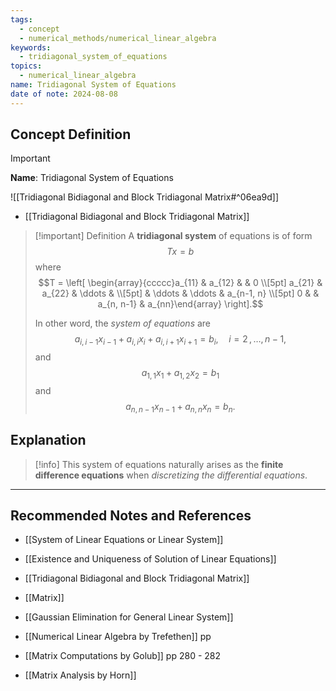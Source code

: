 ```yaml
---
tags:
  - concept
  - numerical_methods/numerical_linear_algebra
keywords:
  - tridiagonal_system_of_equations
topics:
  - numerical_linear_algebra
name: Tridiagonal System of Equations
date of note: 2024-08-08
---
```


## Concept Definition

>[!important]
>**Name**: Tridiagonal System of Equations

![[Tridiagonal Bidiagonal and Block Tridiagonal Matrix#^06ea9d]]

- [[Tridiagonal Bidiagonal and Block Tridiagonal Matrix]]

>[!important] Definition
>A **tridiagonal system** of equations is of form $$Tx = b$$ where $$T = \left[ \begin{array}{ccccc}a_{11} & a_{12} &  &  0 \\[5pt] a_{21} & a_{22} & \ddots &   \\[5pt]   & \ddots & \ddots &  a_{n-1, n} \\[5pt] 0 &    & a_{n, n-1} & a_{nn}\end{array} \right].$$
>
>In other word, the *system of equations* are $$a_{i,i-1}x_{i-1} + a_{i,i}x_{i}  + a_{i,i+1}x_{i+1} = b_{i}, \quad i=2\,{,}\ldots{,}\,n-1,$$ and $$a_{1,1}x_{1} + a_{1,2}x_{2} = b_{1}$$ and $$a_{n,n-1}x_{n-1} + a_{n,n}x_{n} = b_{n}.$$


## Explanation

>[!info]
>This system of equations naturally arises as the **finite difference equations** when *discretizing the differential equations*.



-----------
##  Recommended Notes and References


- [[System of Linear Equations or Linear System]]
- [[Existence and Uniqueness of Solution of Linear Equations]]


- [[Tridiagonal Bidiagonal and Block Tridiagonal Matrix]]
- [[Matrix]]
- [[Gaussian Elimination for General Linear System]]


- [[Numerical Linear Algebra by Trefethen]] pp
- [[Matrix Computations by Golub]] pp 280 - 282
- [[Matrix Analysis by Horn]]